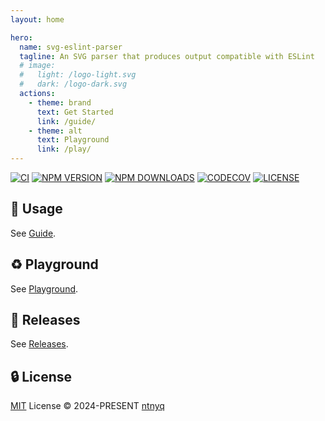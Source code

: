 ```yaml
---
layout: home

hero:
  name: svg-eslint-parser
  tagline: An SVG parser that produces output compatible with ESLint
  # image:
  #   light: /logo-light.svg
  #   dark: /logo-dark.svg
  actions:
    - theme: brand
      text: Get Started
      link: /guide/
    - theme: alt
      text: Playground
      link: /play/
---
```


<div id="package_status">

[![CI](https://github.com/ntnyq/svg-eslint-parser/workflows/CI/badge.svg)](https://github.com/ntnyq/svg-eslint-parser/actions)
[![NPM VERSION](https://img.shields.io/npm/v/svg-eslint-parser.svg)](https://www.npmjs.com/package/svg-eslint-parser)
[![NPM DOWNLOADS](https://img.shields.io/npm/dy/svg-eslint-parser.svg)](https://www.npmjs.com/package/svg-eslint-parser)
[![CODECOV](https://codecov.io/github/ntnyq/svg-eslint-parser/branch/main/graph/badge.svg)](https://codecov.io/github/ntnyq/svg-eslint-parser)
[![LICENSE](https://img.shields.io/github/license/ntnyq/svg-eslint-parser.svg)](https://github.com/ntnyq/svg-eslint-parser/blob/main/LICENSE)

</div>

## :book: Usage

See [Guide](./guide/index.md).

## :recycle: Playground

See [Playground](./play/index.md).

## :paperclip: Releases

See [Releases](https://github.com/ntnyq/svg-eslint-parser/releases).

## :lock: License

[MIT](https://github.com/ntnyq/svg-eslint-parser/blob/main/LICENSE) License © 2024-PRESENT [ntnyq](https://github.com/ntnyq)
